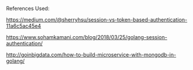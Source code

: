 References Used:

https://medium.com/@sherryhsu/session-vs-token-based-authentication-11a6c5ac45e4 

https://www.sohamkamani.com/blog/2018/03/25/golang-session-authentication/ 

http://goinbigdata.com/how-to-build-microservice-with-mongodb-in-golang/ 
